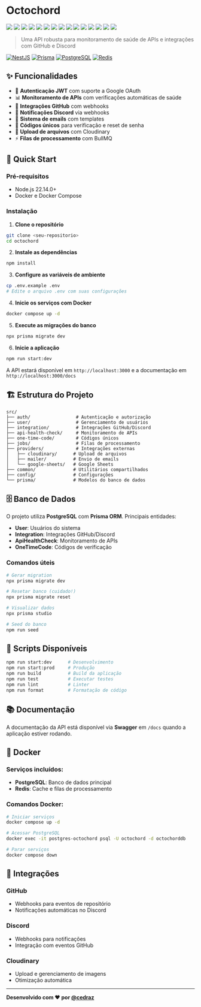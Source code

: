 # Octochord

<p align="left">
  <img src="https://img.shields.io/badge/JSON-000?logo=json&logoColor=white" />
  <img src="https://img.shields.io/badge/Markdown-000?logo=markdown&logoColor=white" />
  <img src="https://img.shields.io/badge/npm-CB3837?logo=npm&logoColor=white" />
  <img src="https://img.shields.io/badge/Redis-DC382D?logo=redis&logoColor=white" />
  <img src="https://img.shields.io/badge/Prettier-F7B93E?logo=prettier&logoColor=white" />
  <img src="https://img.shields.io/badge/JavaScript-F7DF1E?logo=javascript&logoColor=black" />
  <img src="https://img.shields.io/badge/Webpack-8DD6F9?logo=webpack&logoColor=black" />
  <img src="https://img.shields.io/badge/Docker-2496ED?logo=docker&logoColor=white" />
  <img src="https://img.shields.io/badge/TypeScript-3178C6?logo=typescript&logoColor=white" />
  <img src="https://img.shields.io/badge/ts--node-3178C6?logo=ts-node&logoColor=white" />
  <img src="https://img.shields.io/badge/Prisma-2D3748?logo=prisma&logoColor=white" />
  <img src="https://img.shields.io/badge/Cloudinary-3448C1?logo=cloudinary&logoColor=white" />
  <img src="https://img.shields.io/badge/ESLint-4B32C3?logo=eslint&logoColor=white" />
  <img src="https://img.shields.io/badge/Axios-5A29E4?logo=axios&logoColor=white" />
  <img src="https://img.shields.io/badge/Jest-C21325?logo=jest&logoColor=white" />
</p>

> Uma API robusta para monitoramento de saúde de APIs e integrações com GitHub e Discord

[![NestJS](https://img.shields.io/badge/NestJS-11.0.1-red.svg)](https://nestjs.com/)
[![Prisma](https://img.shields.io/badge/Prisma-6.9.0-blue.svg)](https://www.prisma.io/)
[![PostgreSQL](https://img.shields.io/badge/PostgreSQL-15+-blue.svg)](https://www.postgresql.org/)
[![Redis](https://img.shields.io/badge/Redis-7+-red.svg)](https://redis.io/)

## ✨ Funcionalidades

- 🔐 **Autenticação JWT** com suporte a Google OAuth
- 📊 **Monitoramento de APIs** com verificações automáticas de saúde
- 🔗 **Integrações GitHub** com webhooks
- 💬 **Notificações Discord** via webhooks
- 📧 **Sistema de emails** com templates
- 🎯 **Códigos únicos** para verificação e reset de senha
- 📁 **Upload de arquivos** com Cloudinary
- ⚡ **Filas de processamento** com BullMQ

## 🚀 Quick Start

### Pré-requisitos

- Node.js 22.14.0+
- Docker e Docker Compose

### Instalação

1. **Clone o repositório**

```bash
git clone <seu-repositorio>
cd octochord
```

2. **Instale as dependências**

```bash
npm install
```

3. **Configure as variáveis de ambiente**

```bash
cp .env.example .env
# Edite o arquivo .env com suas configurações
```

4. **Inicie os serviços com Docker**

```bash
docker compose up -d
```

5. **Execute as migrações do banco**

```bash
npx prisma migrate dev
```

6. **Inicie a aplicação**

```bash
npm run start:dev
```

A API estará disponível em `http://localhost:3000` e a documentação em `http://localhost:3000/docs`

## 🏗️ Estrutura do Projeto

```
src/
├── auth/                 # Autenticação e autorização
├── user/                 # Gerenciamento de usuários
├── integration/          # Integrações GitHub/Discord
├── api-health-check/     # Monitoramento de APIs
├── one-time-code/        # Códigos únicos
├── jobs/                 # Filas de processamento
├── providers/            # Integrações externas
│   ├── cloudinary/      # Upload de arquivos
│   ├── mailer/          # Envio de emails
│   └── google-sheets/   # Google Sheets
├── common/              # Utilitários compartilhados
├── config/              # Configurações
└── prisma/              # Modelos do banco de dados
```

## 🗄️ Banco de Dados

O projeto utiliza **PostgreSQL** com **Prisma ORM**. Principais entidades:

- **User**: Usuários do sistema
- **Integration**: Integrações GitHub/Discord
- **ApiHealthCheck**: Monitoramento de APIs
- **OneTimeCode**: Códigos de verificação

### Comandos úteis

```bash
# Gerar migration
npx prisma migrate dev

# Resetar banco (cuidado!)
npx prisma migrate reset

# Visualizar dados
npx prisma studio

# Seed do banco
npm run seed
```

## 🔧 Scripts Disponíveis

```bash
npm run start:dev      # Desenvolvimento
npm run start:prod     # Produção
npm run build          # Build da aplicação
npm run test           # Executar testes
npm run lint           # Linter
npm run format         # Formatação de código
```

## 📚 Documentação

A documentação da API está disponível via **Swagger** em `/docs` quando a aplicação estiver rodando.

## 🐳 Docker

### Serviços incluídos:

- **PostgreSQL**: Banco de dados principal
- **Redis**: Cache e filas de processamento

### Comandos Docker:

```bash
# Iniciar serviços
docker compose up -d

# Acessar PostgreSQL
docker exec -it postgres-octochord psql -U octochord -d octochorddb

# Parar serviços
docker compose down
```

## 🔗 Integrações

### GitHub

- Webhooks para eventos de repositório
- Notificações automáticas no Discord

### Discord

- Webhooks para notificações
- Integração com eventos GitHub

### Cloudinary

- Upload e gerenciamento de imagens
- Otimização automática

---

**Desenvolvido com ❤️ por [@cedraz](https://github.com/cedraz)**
